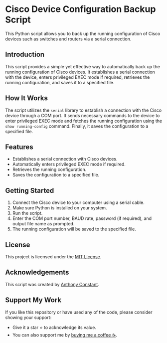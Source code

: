 # Cisco Device Configuration Backup Script

This Python script allows you to back up the running configuration of Cisco devices such as switches and routers via a serial connection.

## Introduction

This script provides a simple yet effective way to automatically back up the running configuration of Cisco devices. It establishes a serial connection with the device, enters privileged EXEC mode if required, retrieves the running configuration, and saves it to a specified file.

## How It Works

The script utilizes the `serial` library to establish a connection with the Cisco device through a COM port. It sends necessary commands to the device to enter privileged EXEC mode and fetches the running configuration using the `show running-config` command. Finally, it saves the configuration to a specified file.

## Features

- Establishes a serial connection with Cisco devices.
- Automatically enters privileged EXEC mode if required.
- Retrieves the running configuration.
- Saves the configuration to a specified file.

## Getting Started

1. Connect the Cisco device to your computer using a serial cable.
2. Make sure Python is installed on your system.
3. Run the script.
4. Enter the COM port number, BAUD rate, password (if required), and output file name as prompted.
5. The running configuration will be saved to the specified file.

## License

This project is licensed under the [MIT License](https://opensource.org/licenses/MIT).

## Acknowledgements

This script was created by [Anthony Constant](https://anthonyconstant.co.uk/).

## Support My Work

If you like this repository or have used any of the code, please consider showing your support:

- Give it a star ⭐️ to acknowledge its value.
- You can also support me by [buying me a coffee ☕️](https://ko-fi.com/W7W144CAO).
